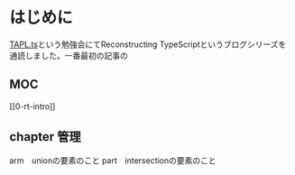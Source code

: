 
# はじめに

[TAPL.ts](https://taplts.connpass.com/)という勉強会にてReconstructing TypeScriptというブログシリーズを通読しました。一番最初の記事の
## MOC

[[0-rt-intro]]

## chapter 管理

arm　unionの要素のこと
part　intersectionの要素のこと

